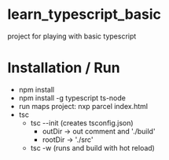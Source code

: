 # learn_typescript_basic
project for playing with basic typescript

# Installation / Run 

- npm install 
- npm install -g typescript ts-node
- run maps project: nxp parcel index.html
- tsc 
  - tsc --init (creates tsconfig.json)
    - outDir -> out comment and './build'
    - rootDir -> './src' 
  - tsc -w (runs and build with hot reload)
